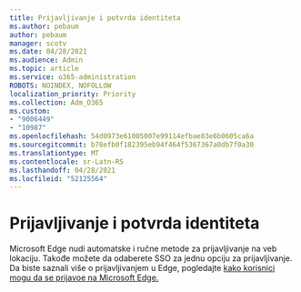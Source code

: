 ```yaml
---
title: Prijavljivanje i potvrda identiteta
ms.author: pebaum
author: pebaum
manager: scotv
ms.date: 04/28/2021
ms.audience: Admin
ms.topic: article
ms.service: o365-administration
ROBOTS: NOINDEX, NOFOLLOW
localization_priority: Priority
ms.collection: Adm_O365
ms.custom:
- "9006449"
- "10987"
ms.openlocfilehash: 54d0973e61005007e99114efbae83e6b0605ca6a
ms.sourcegitcommit: b78efb0f182395eb94f464f5367367a0db7f0a30
ms.translationtype: MT
ms.contentlocale: sr-Latn-RS
ms.lasthandoff: 04/28/2021
ms.locfileid: "52125564"
---
```

# <a name="sign-in-and-authentication"></a>Prijavljivanje i potvrda identiteta

Microsoft Edge nudi automatske i ručne metode za prijavljivanje na veb lokaciju. Takođe možete da odaberete SSO za jednu opciju za prijavljivanje. Da biste saznali više o prijavljivanjem u Edge, pogledajte [kako korisnici mogu da se prijavoe na Microsoft Edge.](https://docs.microsoft.com/deployedge/microsoft-edge-security-identity#how-users-can-sign-into-microsoft-edge)  